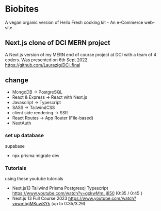 # Biobites
A vegan organic version of Hello Fresh cooking kit - An e-Commerce web-site
## Next.js clone of DCI MERN project
A Next.js version of my MERN end of course project at DCI with a team of 4 coders. Was presented on 6th Sept 2022. https://github.com/Laurazig/DCI_final


## change 

- MongoDB -> PostgreSQL
- React & Express -> React with Next.js
- Javascript -> Typescript
- SASS -> TailwindCSS
- client side rendering -> SSR
- React Routes -> App Router (File-based)
- NextAuth

### set up database

supabase

- npx prisma migrate dev 

### Tutorials
using these youtube tutorials

- Next.js13 Tailwind Prisma Postgresql Typescript https://www.youtube.com/watch?v=gxkwMm_j850  (0:35 / 0:45 )
- Next.js 13 Full Course 2023 https://www.youtube.com/watch?v=wm5gMKuwSYk (up to 0:35/3:26)


